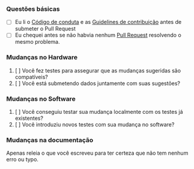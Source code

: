 ### Questões básicas

* [ ] Eu li o [Código de conduta](https://github.com/Inspire-Poli-USP/Inspire-OpenLung/blob/master/CODE_OF_CONDUCT.md) e as [Guidelines de contribuição](https://github.com/Inspire-Poli-USP/Inspire-OpenLung/blob/master/CONTRIBUTING.md) antes de submeter o Pull Request
* [ ] Eu chequei antes se não habvia nenhum [Pull Request](https://github.com/Inspire-Poli-USP/Inspire-OpenLung/pulls) resolvendo o mesmo problema.

<!-- Você pode apagar qualquer parte abaixo que não se aplique ao seu pull request -->

### Mudanças no Hardware

1. [ ] Você fez testes para assegurar que as mudanças sugeridas são compatíveis?
2. [ ] Você está submetendo dados juntamente com suas sugestões?

### Mudanças no Software

1. [ ] Você conseguiu testar sua mudança localmente com os testes já existentes?
2. [ ] Você introduziu novos testes com sua mudança no software?


### Mudanças na documentação

Apenas releia o que você escreveu para ter certeza que não tem nenhum erro ou typo.
